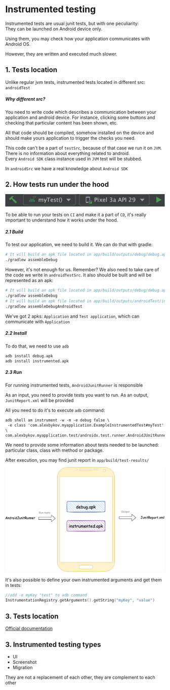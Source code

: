# Instrumented testing

Instrumented tests are usual junit tests, but with one peculiarity:
<br>
They can be launched on Android device only.

Using them, you may check how your application communicates with Android OS.

However, they are written and executed much slower.

## 1. Tests location

Unlike regular jvm tests, instrumented tests located in different src: `androidTest`
<br>

##### Why different src?

You need to write code which describes a communication between your application and android device. For instance,
clicking some buttons and checking that particular content has been shown, etc.

All that code should be compiled, somehow installed on the device and should make yours application to trigger the
checks you need.

This code can't be a part of `testSrc`, because of that case we run it on `JVM`. There is no information about
everything related to android.
<br>
Every `Android SDK` class instance used in `JVM` test will be stubbed.

In `androidSrc` we have a real knowledge about `Android SDK`
<br>

## 2. How tests run under the hood

![alt text](../images/basics/green_arrow.png "Run instrumented tests")

To be able to run your tests on `CI` and make it a part of `CD`, it's really important to understand how it works under
the hood.

##### 2.1 Build

To test our application, we need to build it. We can do that with gradle:

```bash
# It will build an apk file located in app/build/outputs/debug/debug.apk
./gradlew assembleDebug
```

However, it's not enough for us. Remember? We also need to take care of the code we write in `androidTestSrc`. It also
should be built and will be represented as an apk:

```bash
# It will build an apk file located in app/build/outputs/debug/debug.apk
./gradlew assembleDebug
# It will build an apk file located in app/build/outputs/androidTest/instrumented.apk
./gradlew assembleDebugAndroidTest
```

We've got 2 apks:
`Application` and `Test application`, which can communicate with `Application`

##### 2.2 Install

To do that, we need to use `adb`

```shell
adb install debug.apk
adb install instrumented.apk
```

##### 2.3 Run

For running instrumented tests, `AndroidJunitRunner` is responsible

As an input, you need to provide tests you want to run. As an output, `JunitReport.xml` will be provided

All you need to do it's to execute `adb` command:

```shell
adb shell am instrument -w -m -e debug false \
 -e class 'com.alexbykov.myapplication.ExampleInstrumentedTest#myTest' \
com.alexbykov.myapplication.test/androidx.test.runner.AndroidJUnitRunner
```

We need to provide some information about tests needed to be launched: particular class, class with method or package.

After execution, you may find junit report in `app/build/test-results/`

![alt text](../images/basics/junit_runner.png "Junit runner")

It's also possible to define your own instrumented arguments and get them in tests:

```kotlin
//add -e myKey "test" to adb command 
InstrumentationRegistry.getArguments().getString("myKey", "value")
```

## 3. Tests location

[Official documentation](https://developer.android.com/training/testing/junit-runner#using-android-test-orchestrator)

## 3. Instrumented testing types

* UI
* Screenshot
* Migration

They are not a replacement of each other, they are complement to each other